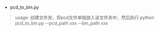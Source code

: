 - pcd_to_bin.py
> usage: 创建文件夹，将pcd文件单独放入该文件夹中，然后执行 python pcd_to_bin.py --pcd_path xxx    --bin_path xxx




